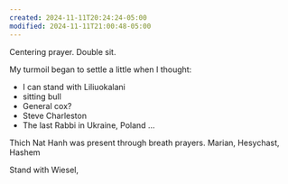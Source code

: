 ```yaml
---
created: 2024-11-11T20:24:24-05:00
modified: 2024-11-11T21:00:48-05:00
---
```


Centering prayer. Double sit. 

My turmoil began to settle a little when I thought:

- I can stand with Liliuokalani
- sitting bull
- General cox?
- Steve Charleston
- The last Rabbi in Ukraine, Poland …

Thich Nat Hanh was present through breath prayers. Marian, Hesychast, Hashem


Stand with Wiesel,
